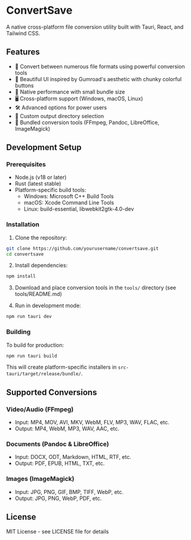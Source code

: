 # ConvertSave

A native cross-platform file conversion utility built with Tauri, React, and Tailwind CSS.

## Features

- 🔄 Convert between numerous file formats using powerful conversion tools
- 🎨 Beautiful UI inspired by Gumroad's aesthetic with chunky colorful buttons
- 🚀 Native performance with small bundle size
- 🖥️ Cross-platform support (Windows, macOS, Linux)
- 🛠️ Advanced options for power users
- 📁 Custom output directory selection
- 🔧 Bundled conversion tools (FFmpeg, Pandoc, LibreOffice, ImageMagick)

## Development Setup

### Prerequisites

- Node.js (v18 or later)
- Rust (latest stable)
- Platform-specific build tools:
  - Windows: Microsoft C++ Build Tools
  - macOS: Xcode Command Line Tools
  - Linux: build-essential, libwebkit2gtk-4.0-dev

### Installation

1. Clone the repository:
```bash
git clone https://github.com/yourusername/convertsave.git
cd convertsave
```

2. Install dependencies:
```bash
npm install
```

3. Download and place conversion tools in the `tools/` directory (see tools/README.md)

4. Run in development mode:
```bash
npm run tauri dev
```

### Building

To build for production:

```bash
npm run tauri build
```

This will create platform-specific installers in `src-tauri/target/release/bundle/`.

## Supported Conversions

### Video/Audio (FFmpeg)
- Input: MP4, MOV, AVI, MKV, WebM, FLV, MP3, WAV, FLAC, etc.
- Output: MP4, WebM, MP3, WAV, AAC, etc.

### Documents (Pandoc & LibreOffice)
- Input: DOCX, ODT, Markdown, HTML, RTF, etc.
- Output: PDF, EPUB, HTML, TXT, etc.

### Images (ImageMagick)
- Input: JPG, PNG, GIF, BMP, TIFF, WebP, etc.
- Output: JPG, PNG, WebP, PDF, etc.

## License

MIT License - see LICENSE file for details
